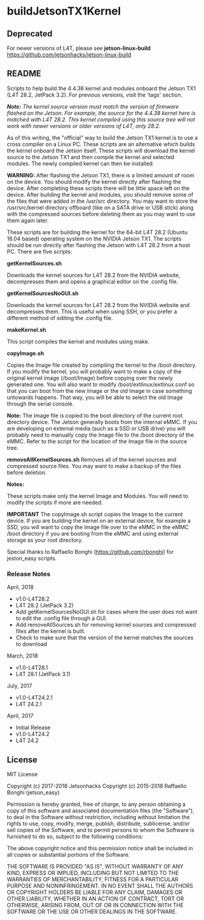 # buildJetsonTX1Kernel

## Deprecated

For newer versions of L4T, please see **jetson-linux-build** https://github.com/jetsonhacks/jetson-linux-build

## README

Scripts to help build the 4.4.38 kernel and modules onboard the Jetson TX1 (L4T 28.2, JetPack 3.2). For previous versions, visit the 'tags' section.

<em><strong>Note:</strong> The kernel source version must match the version of firmware flashed on the Jetson. For example, the source for the 4.4.38 kernel here is matched with L4T 28.2. This kernel compiled using this source tree will not work with newer versions or older versions of L4T, only 28.2.</em>


As of this writing, the "official" way to build the Jetson TX1 kernel is to use a cross compiler on a Linux PC. These scripts are an alternative which builds the kernel onboard the Jetson itself. These scripts will download the kernel source to the Jetson TX1 and then compile the kernel and selected modules. The newly compiled kernel can then be installed.

<strong>WARNING:</strong> After flashing the Jetson TX1, there is a limited amount of room on the device. You should modify the kernel directly after flashing the device. After completing these scripts there will be little space left on the device. After building the kernel and modules, you should remove some of the files that were added in the /usr/src directory. You may want to store the /usr/src/kernel directory offboard (like on a SATA drive or USB stick) along with the compressed sources before deleting them as you may want to use them again later.

These scripts are for building the kernel for the 64-bit L4T 28.2 (Ubuntu 16.04 based) operating system on the NVIDIA Jetson TX1. The scripts should be run directly after flashing the Jetson with L4T 28.2 from a host PC. There are five scripts:

<strong>getKernelSources.sh</strong>

Downloads the kernel sources for L4T 28.2 from the NVIDIA website, decompresses them and opens a graphical editor on the .config file. 

<strong>getKernelSourcesNoGUI.sh</strong>

Downloads the kernel sources for L4T 28.2 from the NVIDIA website and decompresses them. This is useful when using SSH, or you prefer a different method of editing the .config file. 

<strong>makeKernel.sh</strong>

This script compiles the kernel and modules using make.

<strong>copyImage.sh</strong>

Copies the Image file created by compiling the kernel to the /boot directory. If you modify the kernel, you will probably want to make a copy of the original kernel image (/boot/Image) before copying over the newly generated one. You will also want to modify /boot/extlinux/extlinux.conf so that you can boot from the new Image or the old Image in case something untowards happens. That way, you will be able to select the old Image through the serial console.

<strong>Note:</strong> The Image file is copied to the boot directory of the current root directory device. The Jetson generally boots from the internal eMMC. If you are developing on external media (such as a SSD or USB drive) you will probably need to manually copy the Image file to the /boot directory of the eMMC. Refer to the script for the location of the Image file in the source tree.

<strong>removeAllKernelSources.sh</strong>
Removes all of the kernel sources and compressed source files. You may want to make a backup of the files before deletion.


<strong>Notes:</strong> 

These scripts make only the kernel Image and Modules. You will need to modify the scripts if more are needed.

<strong>IMPORTANT</strong> The copyImage.sh script copies the Image to the current device. If you are building the kernel on an external device, for example a SSD, you will want to copy the Image file over to the eMMC in the eMMC /boot directory if you are booting from the eMMC and using external storage as your root directory. 

Special thanks to Raffaello Bonghi (https://github.com/rbonghi) for jeston_easy scripts.


### Release Notes
April, 2018
* v1.0-L4T28.2
* L4T 28.2 (JetPack 3.2)
* Add getKernelSourcesNoGUI.sh for cases where the user does not want to edit the .config file through a GUI.
* Add removeAllSources.sh for removing kernel sources and compressed files after the kernel is built.
* Check to make sure that the version of the kernel matches the sources to download

March, 2018
* v1.0-L4T28.1
* L4T 28.1 (JetPack 3.1)

July, 2017
* v1.0-L4T24.2.1
* L4T 24.2.1 

April, 2017
* Initial Release
* v1.0-L4T24.2
* L4T 24.2

## License
MIT License

Copyright (c) 2017-2018 Jetsonhacks
Copyright (c) 2015-2018 Raffaello Bonghi (jetson_easy)

Permission is hereby granted, free of charge, to any person obtaining a copy
of this software and associated documentation files (the "Software"), to deal
in the Software without restriction, including without limitation the rights
to use, copy, modify, merge, publish, distribute, sublicense, and/or sell
copies of the Software, and to permit persons to whom the Software is
furnished to do so, subject to the following conditions:

The above copyright notice and this permission notice shall be included in all
copies or substantial portions of the Software.

THE SOFTWARE IS PROVIDED "AS IS", WITHOUT WARRANTY OF ANY KIND, EXPRESS OR
IMPLIED, INCLUDING BUT NOT LIMITED TO THE WARRANTIES OF MERCHANTABILITY,
FITNESS FOR A PARTICULAR PURPOSE AND NONINFRINGEMENT. IN NO EVENT SHALL THE
AUTHORS OR COPYRIGHT HOLDERS BE LIABLE FOR ANY CLAIM, DAMAGES OR OTHER
LIABILITY, WHETHER IN AN ACTION OF CONTRACT, TORT OR OTHERWISE, ARISING FROM,
OUT OF OR IN CONNECTION WITH THE SOFTWARE OR THE USE OR OTHER DEALINGS IN THE
SOFTWARE.






